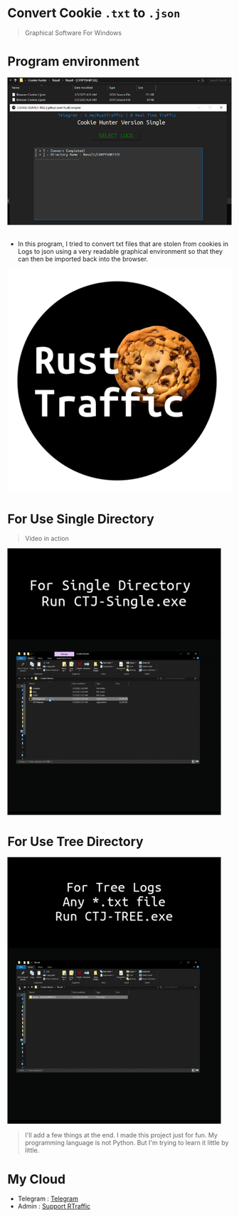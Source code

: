 # Convert Cookie ```.txt``` to ```.json```

> Graphical Software For Windows

# Program environment
<img src="https://github.com/RustCompiler/CookieHunter/blob/main/footage/How%20to%20use.jpg">

<br>
<br>

* In this program, I tried to convert txt files that are stolen from cookies in Logs to json using a very readable graphical environment so that they can then be imported back into the browser.

<img src="https://github.com/RustCompiler/CookieHunter/blob/main/footage/ToolPhoto.png">


# For Use Single Directory
> Video in action

<img src="https://github.com/RustCompiler/CookieHunter/blob/main/footage/single%20CTJ.gif">

<br>

# For Use Tree Directory
<img src="https://github.com/RustCompiler/CookieHunter/blob/main/footage/tree%20CTJ.gif">



> I'll add a few things at the end.
> I made this project just for fun. My programming language is not Python.
> But I'm trying to learn it little by little.

# My Cloud
* Telegram : <a href="https://t.me/RustTraffic">Telegram</a>
* Admin : <a href="https://t.me/Ctraffics">Support RTraffic</a>
